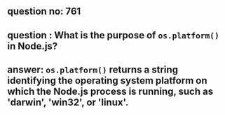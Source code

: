 
      
## question no: 761

## question : What is the purpose of `os.platform()` in Node.js?

## answer: `os.platform()` returns a string identifying the operating system platform on which the Node.js process is running, such as 'darwin', 'win32', or 'linux'.
      
